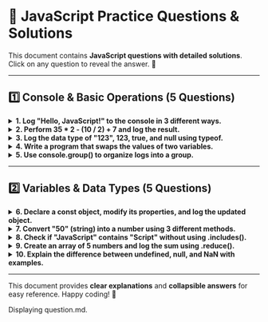 # 📜 JavaScript Practice Questions & Solutions

This document contains **JavaScript questions with detailed solutions**.  
Click on any question to reveal the answer. 🚀

---

## **1️⃣ Console & Basic Operations (5 Questions)**

<details>
  <summary><strong>1. Log "Hello, JavaScript!" to the console in 3 different ways.</strong></summary>

```js
// Method 1: Using console.log()
console.log("Hello, JavaScript!");

// Method 2: Using console.warn()
console.warn("Hello, JavaScript!");

// Method 3: Using console.error()
console.error("Hello, JavaScript!");
```

</details>

<details>
  <summary><strong>2. Perform 35 * 2 - (10 / 2) + 7 and log the result.</strong></summary>

```js
let result = 35 * 2 - 10 / 2 + 7;
console.log(result); // Output: 74
```

</details>

<details>
  <summary><strong>3. Log the data type of "123", 123, true, and null using typeof.</strong></summary>

```js
console.log(typeof "123"); // "string"
console.log(typeof 123); // "number"
console.log(typeof true); // "boolean"
console.log(typeof null); // "object" (JavaScript quirk)
```

</details>

<details>
  <summary><strong>4. Write a program that swaps the values of two variables.</strong></summary>

```js
let a = 10,
  b = 20;
console.log("Before Swap:", "a =", a, ", b =", b);

// Using a temporary variable
let temp = a;
a = b;
b = temp;
console.log("After Swap (Method 1):", "a =", a, ", b =", b);

// Using array destructuring (modern JS)
[a, b] = [10, 20];
[a, b] = [b, a];
console.log("After Swap (Method 2):", "a =", a, ", b =", b);
```

</details>

<details>
  <summary><strong>5. Use console.group() to organize logs into a group.</strong></summary>

```js
console.group("User Info");
console.log("Name: John Doe");
console.log("Age: 25");
console.log("City: New York");
console.groupEnd();

console.groupCollapsed("Collapsed Group Example");
console.log("This content is collapsed by default.");
console.groupEnd();
```

</details>

---

## **2️⃣ Variables & Data Types (5 Questions)**

<details>
  <summary><strong>6. Declare a const object, modify its properties, and log the updated object.</strong></summary>

```js
const person = { name: "Alice", age: 25, city: "New York" };
console.log("Before update:", person);

// Modifying properties
person.age = 26;
person.city = "Los Angeles";

// Adding a new property
person.country = "USA";

console.log("After update:", person);
```

</details>

<details>
  <summary><strong>7. Convert "50" (string) into a number using 3 different methods.</strong></summary>

```js
let str = "50";

// Method 1: Using Number()
let num1 = Number(str);
console.log(num1, typeof num1); // 50 "number"

// Method 2: Using parseInt()
let num2 = parseInt(str);
console.log(num2, typeof num2); // 50 "number"

// Method 3: Using Unary `+` Operator
let num3 = +str;
console.log(num3, typeof num3); // 50 "number"
```

</details>

<details>
  <summary><strong>8. Check if "JavaScript" contains "Script" without using .includes().</strong></summary>

```js
let str = "JavaScript";

// Method 1: Using .indexOf()
console.log(str.indexOf("Script") !== -1); // true

// Method 2: Using .search()
console.log(str.search("Script") !== -1); // true
```

</details>

<details>
  <summary><strong>9. Create an array of 5 numbers and log the sum using .reduce().</strong></summary>

```js
let numbers = [10, 20, 30, 40, 50];
let sum = numbers.reduce((acc, num) => acc + num, 0);
console.log("Sum:", sum); // Sum: 150
```

</details>

<details>
  <summary><strong>10. Explain the difference between undefined, null, and NaN with examples.</strong></summary>

| Concept              | Meaning                                          | Example                                 |
| -------------------- | ------------------------------------------------ | --------------------------------------- |
| `undefined`          | A variable is declared but not assigned a value  | `let x; console.log(x); // undefined`   |
| `null`               | Represents an **intentional absence** of a value | `let y = null; console.log(y); // null` |
| `NaN` (Not a Number) | A result of an invalid math operation            | `console.log("hello" / 2); // NaN`      |

```js
let a; // Undefined
console.log(a); // undefined

let b = null; // Explicitly assigned null
console.log(b); // null

let c = "hello" / 2; // Invalid math operation
console.log(c); // NaN
console.log(typeof NaN); // "number" (weird JS quirk)
```

</details>

---

This document provides **clear explanations** and **collapsible answers** for easy reference. Happy coding! 🚀

Displaying question.md.
